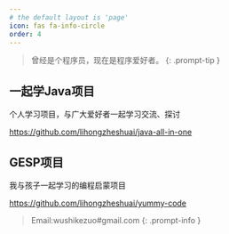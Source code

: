 ```yaml
---
# the default layout is 'page'
icon: fas fa-info-circle
order: 4
---
```


> 曾经是个程序员，现在是程序爱好者。
{: .prompt-tip }

## 一起学Java项目

个人学习项目，与广大爱好者一起学习交流、探讨

<https://github.com/lihongzheshuai/java-all-in-one>

## GESP项目

我与孩子一起学习的编程启蒙项目

<https://github.com/lihongzheshuai/yummy-code>

> Email:wushikezuo#gmail.com
{: .prompt-info }
